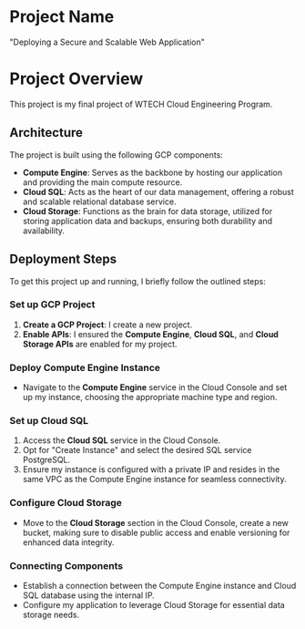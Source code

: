 # Project Name 

"Deploying a Secure and Scalable Web Application" 

# Project Overview

This project is my final project of WTECH Cloud Engineering Program.

## Architecture

The project is built using the following GCP components:

- **Compute Engine**: Serves as the backbone by hosting our application and providing the main compute resource.
- **Cloud SQL**: Acts as the heart of our data management, offering a robust and scalable relational database service.
- **Cloud Storage**: Functions as the brain for data storage, utilized for storing application data and backups, ensuring both durability and availability.

## Deployment Steps

To get this project up and running, I briefly follow the outlined steps:

### Set up GCP Project

1. **Create a GCP Project**: I create a new project.
2. **Enable APIs**: I ensured the **Compute Engine**, **Cloud SQL**, and **Cloud Storage APIs** are enabled for my project.

### Deploy Compute Engine Instance

- Navigate to the **Compute Engine** service in the Cloud Console and set up my instance, choosing the appropriate machine type and region.

### Set up Cloud SQL

1. Access the **Cloud SQL** service in the Cloud Console.
2. Opt for "Create Instance" and select the desired SQL service PostgreSQL.
3. Ensure my instance is configured with a private IP and resides in the same VPC as the Compute Engine instance for seamless connectivity.

### Configure Cloud Storage

- Move to the **Cloud Storage** section in the Cloud Console, create a new bucket, making sure to disable public access and enable versioning for enhanced data integrity.

### Connecting Components

- Establish a connection between the Compute Engine instance and Cloud SQL database using the internal IP.
- Configure my application to leverage Cloud Storage for essential data storage needs.
